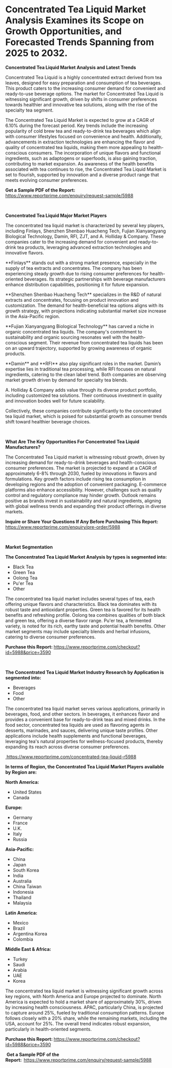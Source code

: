 <p><h1>Concentrated Tea Liquid Market Analysis Examines its Scope on Growth Opportunities, and Forecasted Trends Spanning from 2025 to 2032.</h1></p><p><strong>Concentrated Tea Liquid Market Analysis and Latest Trends</strong></p>
<p><p>Concentrated Tea Liquid is a highly concentrated extract derived from tea leaves, designed for easy preparation and consumption of tea beverages. This product caters to the increasing consumer demand for convenient and ready-to-use beverage options. The market for Concentrated Tea Liquid is witnessing significant growth, driven by shifts in consumer preferences towards healthier and innovative tea solutions, along with the rise of the specialty tea segment.</p><p>The Concentrated Tea Liquid Market is expected to grow at a CAGR of 6.10% during the forecast period. Key trends include the increasing popularity of cold brew tea and ready-to-drink tea beverages which align with consumer lifestyles focused on convenience and health. Additionally, advancements in extraction technologies are enhancing the flavor and quality of concentrated tea liquids, making them more appealing to health-conscious consumers. The incorporation of unique flavors and functional ingredients, such as adaptogens or superfoods, is also gaining traction, contributing to market expansion. As awareness of the health benefits associated with tea continues to rise, the Concentrated Tea Liquid Market is set to flourish, supported by innovation and a diverse product range that meets evolving consumer preferences.</p></p>
<p><strong>Get a Sample PDF of the Report:&nbsp;</strong> <a href="https://www.reportprime.com/enquiry/request-sample/5988?utm_campaign=4542&utm_medium=2&utm_source=Github&utm_content=ia&utm_term=14052025&utm_id=concentrated-tea-liquid">https://www.reportprime.com/enquiry/request-sample/5988</a></p>
<p>&nbsp;</p>
<p><strong>Concentrated Tea Liquid Major Market Players</strong></p>
<p><p>The concentrated tea liquid market is characterized by several key players, including Finlays, Shenzhen Shenbao Huacheng Tech, Fujian Xianyangyang Biological Technology, Damin, RFI, ZJT, and A. Holliday & Company. These companies cater to the increasing demand for convenient and ready-to-drink tea products, leveraging advanced extraction technologies and innovative flavors.</p><p>**Finlays** stands out with a strong market presence, especially in the supply of tea extracts and concentrates. The company has been experiencing steady growth due to rising consumer preferences for health-oriented beverages. Its strategic partnerships with beverage manufacturers enhance distribution capabilities, positioning it for future expansion.</p><p>**Shenzhen Shenbao Huacheng Tech** specializes in the R&D of natural extracts and concentrates, focusing on product innovation and customization. The demand for health-beneficial tea options aligns with its growth strategy, with projections indicating substantial market size increase in the Asia-Pacific region.</p><p>**Fujian Xianyangyang Biological Technology** has carved a niche in organic concentrated tea liquids. The company's commitment to sustainability and organic sourcing resonates well with the health-conscious segment. Their revenue from concentrated tea liquids has been on an upward trajectory, supported by growing awareness of organic products.</p><p>**Damin** and **RFI** also play significant roles in the market. Damin’s expertise lies in traditional tea processing, while RFI focuses on natural ingredients, catering to the clean label trend. Both companies are observing market growth driven by demand for specialty tea blends.</p><p>A. Holliday & Company adds value through its diverse product portfolio, including customized tea solutions. Their continuous investment in quality and innovation bodes well for future scalability.</p><p>Collectively, these companies contribute significantly to the concentrated tea liquid market, which is poised for substantial growth as consumer trends shift toward healthier beverage choices.</p></p>
<p>&nbsp;</p>
<p><strong>What Are The Key Opportunities For Concentrated Tea Liquid Manufacturers?</strong></p>
<p><p>The Concentrated Tea Liquid market is witnessing robust growth, driven by increasing demand for ready-to-drink beverages and health-conscious consumer preferences. The market is projected to expand at a CAGR of approximately 6-8% through 2030, fueled by innovations in flavors and formulations. Key growth factors include rising tea consumption in developing regions and the adoption of convenient packaging. E-commerce platforms also enhance accessibility. However, challenges such as quality control and regulatory compliance may hinder growth. Outlook remains positive as brands invest in sustainability and natural ingredients, aligning with global wellness trends and expanding their product offerings in diverse markets.</p></p>
<p><strong>Inquire or Share Your Questions If Any Before Purchasing This Report:</strong> <a href="https://www.reportprime.com/enquiry/pre-order/5988?utm_campaign=4542&utm_medium=2&utm_source=Github&utm_content=ia&utm_term=14052025&utm_id=concentrated-tea-liquid">https://www.reportprime.com/enquiry/pre-order/5988</a></p>
<p>&nbsp;</p>
<p><strong>Market Segmentation</strong></p>
<p><strong>The Concentrated Tea Liquid Market Analysis by types is segmented into:</strong></p>
<p><ul><li>Black Tea</li><li>Green Tea</li><li>Oolong Tea</li><li>Pu'er Tea</li><li>Other</li></ul></p>
<p><p>The concentrated tea liquid market includes several types of tea, each offering unique flavors and characteristics. Black tea dominates with its robust taste and antioxidant properties. Green tea is favored for its health benefits and refreshing profile. Oolong tea combines qualities of both black and green tea, offering a diverse flavor range. Pu'er tea, a fermented variety, is noted for its rich, earthy taste and potential health benefits. Other market segments may include specialty blends and herbal infusions, catering to diverse consumer preferences.</p></p>
<p><strong>Purchase this Report:&nbsp;</strong><a href="https://www.reportprime.com/checkout?id=5988&price=3590&utm_campaign=4542&utm_medium=2&utm_source=Github&utm_content=ia&utm_term=14052025&utm_id=concentrated-tea-liquid">https://www.reportprime.com/checkout?id=5988&price=3590</a></p>
<p>&nbsp;</p>
<p><strong>The Concentrated Tea Liquid Market Industry Research by Application is segmented into:</strong></p>
<p><ul><li>Beverages</li><li>Food</li><li>Other</li></ul></p>
<p><p>The concentrated tea liquid market serves various applications, primarily in beverages, food, and other sectors. In beverages, it enhances flavor and provides a convenient base for ready-to-drink teas and mixed drinks. In the food sector, concentrated tea liquids are used as flavoring agents in desserts, marinades, and sauces, delivering unique taste profiles. Other applications include health supplements and functional beverages, leveraging tea's natural properties for wellness-focused products, thereby expanding its reach across diverse consumer preferences.</p></p>
<p><a href="https://www.reportprime.com/concentrated-tea-liquid-r5988?utm_campaign=4542&utm_medium=2&utm_source=Github&utm_content=ia&utm_term=14052025&utm_id=concentrated-tea-liquid">&nbsp;https://www.reportprime.com/concentrated-tea-liquid-r5988</a></p>
<p><strong>In terms of Region, the Concentrated Tea Liquid Market Players available by Region are:</strong></p>
<p>
    <p> <strong> North America: </strong>
        <ul>
            <li>United States</li>
            <li>Canada</li>
        </ul>
        </p> 
    <p> <strong> Europe: </strong>
        <ul>
            <li>Germany</li>
            <li>France</li>
            <li>U.K.</li>
            <li>Italy</li>
            <li>Russia</li>
        </ul>
        </p> 
    <p> <strong> Asia-Pacific: </strong>
        <ul>
            <li>China</li>
            <li>Japan</li>
            <li>South Korea</li>
            <li>India</li>
            <li>Australia</li>
            <li>China Taiwan</li>
            <li>Indonesia</li>
            <li>Thailand</li>
            <li>Malaysia</li>
        </ul>
        </p> 
    <p> <strong> Latin America: </strong>
        <ul>
            <li>Mexico</li>
            <li>Brazil</li>
            <li>Argentina Korea</li>
            <li>Colombia</li>
        </ul>
        </p> 
    <p> <strong> Middle East & Africa: </strong>
        <ul>
            <li>Turkey</li>
            <li>Saudi</li>
            <li>Arabia</li>
            <li>UAE</li>
            <li>Korea</li>
        </ul>
    </p>
    </p>
<p><p>The concentrated tea liquid market is witnessing significant growth across key regions, with North America and Europe projected to dominate. North America is expected to hold a market share of approximately 30%, driven by increasing health consciousness. APAC, particularly China, is projected to capture around 25%, fueled by traditional consumption patterns. Europe follows closely with a 20% share, while the remaining markets, including the USA, account for 25%. The overall trend indicates robust expansion, particularly in health-oriented segments.</p></p>
<p><strong>Purchase this Report: </strong><a href="https://www.reportprime.com/checkout?id=5988&price=3590&utm_campaign=4542&utm_medium=2&utm_source=Github&utm_content=ia&utm_term=14052025&utm_id=concentrated-tea-liquid">https://www.reportprime.com/checkout?id=5988&price=3590</a></p>
<p>&nbsp;<strong>Get a Sample PDF of the Report:&nbsp;&nbsp;</strong><a href="https://www.reportprime.com/enquiry/request-sample/5988?utm_campaign=4542&utm_medium=2&utm_source=Github&utm_content=ia&utm_term=14052025&utm_id=concentrated-tea-liquid">https://www.reportprime.com/enquiry/request-sample/5988</a></p>
<p><strong></strong></p>
<p><p></p><p></p><p></p></p>